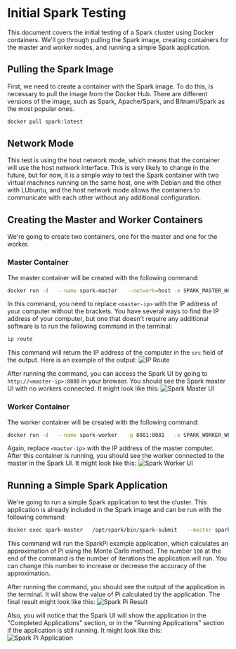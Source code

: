 # Initial Spark Testing

This document covers the initial testing of a Spark cluster using Docker containers. We'll go through pulling the Spark image, creating containers for the master and worker nodes, and running a simple Spark application.

## Pulling the Spark Image

First, we need to create a container with the Spark image. To do this, is necessary to pull the image from the Docker Hub. There are different versions of the image, such as Spark, Apache/Spark, and Bitnami/Spark as the most popular ones.

```bash
docker pull spark:latest
```

## Network Mode

This test is using the host network mode, which means that the container will use the host network interface. This is very likely to change in the future, but for now, it is a simple way to test the Spark container with two virtual machines running on the same host, one with Debian and the other with LUbuntu, and the host network mode allows the containers to communicate with each other without any additional configuration.

## Creating the Master and Worker Containers

We're going to create two containers, one for the master and one for the worker.

### Master Container

The master container will be created with the following command:

```bash
docker run -d   --name spark-master   --network=host -e SPARK_MASTER_HOST=<master-ip>   -e SPARK_MASTER_WEBUI_HOST=0.0.0.0   spark:latest   /opt/spark/bin/spark-class org.apache.spark.deploy.master.Master
```

In this command, you need to replace `<master-ip>` with the IP address of your computer without the brackets. You have several ways to find the IP address of your computer, but one that doesn't require any additional software is to run the following command in the terminal:

```bash
ip route
```

This command will return the IP address of the computer in the `src` field of the output.
Here is an example of the output:
![IP Route](../assets/Ip-route-output.png)

After running the command, you can access the Spark UI by going to `http://<master-ip>:8080` in your browser. You should see the Spark master UI with no workers connected.
It might look like this:
![Spark Master UI](../assets/Spark-master-web-UI.png)

### Worker Container

The worker container will be created with the following command:

```bash
docker run -d   --name spark-worker   -p 8081:8081   -e SPARK_WORKER_WEBUI_HOST=0.0.0.0   -e SPARK_LOCAL_IP=0.0.0.0   spark:latest   /opt/spark/bin/spark-class org.apache.spark.deploy.worker.Worker spark://<master-ip>:7077
```

Again, replace `<master-ip>` with the IP address of the master computer. After this container is running, you should see the worker connected to the master in the Spark UI.
It might look like this:
![Spark Worker UI](../assets/Spark-worker-connected.png)

## Running a Simple Spark Application

We're going to run a simple Spark application to test the cluster. This application is already included in the Spark image and can be run with the following command:

```bash
docker exec spark-master   /opt/spark/bin/spark-submit   --master spark://<master-ip>:7077   --conf spark.driver.host=192.168.3.48   --class org.apache.spark.examples.SparkPi   /opt/spark/examples/jars/spark-examples_2.12-3.5.4.jar 100
```

This command will run the SparkPi example application, which calculates an approximation of Pi using the Monte Carlo method. The number `100` at the end of the command is the number of iterations the application will run. You can change this number to increase or decrease the accuracy of the approximation.

After running the command, you should see the output of the application in the terminal. It will show the value of Pi calculated by the application.
The final result might look like this:
![Spark Pi Result](../assets/SparkPi-testrun.png)

Also, you will notice that the Spark UI will show the application in the "Completed Applications" section, or in the "Running Applications" section if the application is still running.
It might look like this:
![Spark Pi Application](../assets/Completed-app-web-UI.png)
